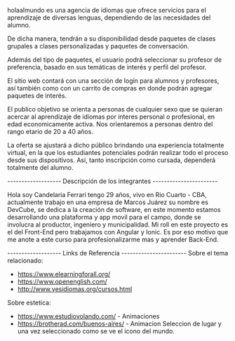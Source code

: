 holaalmundo es una agencia de idiomas que ofrece servicios para el aprendizaje de diversas lenguas, dependiendo de las necesidades del alumno.

De dicha manera, tendrán a su disponibilidad desde paquetes de clases grupales a clases personalizadas y paquetes de conversación. 

Además del tipo de paquetes, el usuario podrá seleccionar su profesor de preferencia, basado en sus temáticas de interés y perfil del profesor.

El sitio web contará con una sección de login para alumnos y profesores, así también como con un carrito de compras en donde podrán agregar paquetes de interés. 

El publico objetivo se orienta a personas de cualquier sexo que se quieran acercar al aprendizaje de idiomas por  interes personal o profesional, en edad economicamente activa. Nos orientaremos a personas dentro del rango etario de 20 a 40 años.

La oferta se ajustará a dicho público brindando una experiencia totalmente virtual, en la que los estudiantes potenciales podrán realizar todo el proceso desde sus dispositivos. Así, tanto inscripción como cursada, dependerá totalmente del alumno.




------------------- Descripción de los integrantes -----------------------

Hola soy Candelaria Ferrari tengo 29 años, vivo en Rio Cuarto - CBA, actualmente trabajo en una empresa de Marcos Juárez su nombre es DevCube, se dedica a la creación de software, en este momento estamos desarrollando una plataforma y app movil para el campo, donde se involucra al productor, ingeniero y municipalidad. Mi roll en este proyecto es el del Front-End pero trabajamos con Angular y Ionic. Es por eso motivo que me anote a este curso para profesionalizarme mas y aprender Back-End. 




------------------- Links de Referencia  -----------------------
Sobre el tema relacionado:
  - https://www.elearningforall.org/
  - https://www.openenglish.com/
  - http://www.yesidiomas.org/cursos.html

Sobre estetica: 
   - https://www.estudiovolando.com/  - Animaciones 
   - https://brotherad.com/buenos-aires/ - Animacion Seleccion de lugar y una vez     seleccionado como se ve el icono del mundo.